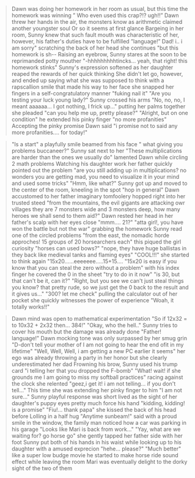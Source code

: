 >Dawn was doing her homework in her room as usual, but this time the homework was winning
>” Who even used this crap?!? ugh!!” Dawn threw her hands in the air, the monsters know as arithmetic claimed another youngster soul
>Or so it seems at first glance
>Bargeing in her room, Sunny knew that such fault mouth was characteristic of her, however, his father's duties have to be fulfilled ”language!”
>Dad! i.. i am sorry" scratching the back of her head she continues "but this homework is sh--
>Raising an eyebrow, Sunny stares at the soon to be reprimanded potty mouther
>"-hhhhhhhhhtincks... yeah, that right! this homework stinks" Sunny's expression softened as her daughter reaped the rewards of her quick thinking
>She didn't let go, however, and ended up saying what she was supposed to think
>with a rapscallion smile that made his way to her face she snapped her fingers in a self-congratulatory manner "fuking nail it"
>"Are you testing your luck young lady?" Sunny crossed his arms
>"No, no, no, I meant aaaaaa... I got nothing, I frick up..." putting her palms together she pleaded "can you help me up, pretty please?"
>"Alright, but on one condition" he extended his pinky finger "no more profanities"
>Accepting the pinky promise Dawn said "i promise not to said any more profanities.... for today!"

>"Is a start" a playfully smile beamed from his face " what giving you problems buccaneer?" Sunny sat next to her
>"These multiplications are harder than the ones we usually do" lamented Dawn while circling 2 math problems
>Watching his daughter work her father quickly pointed out the problem "are you still adding up in multiplications? no wonders you are getting mad, you need to visualize it in your mind and used some tricks"
>"Hmm, like what?"
>Sunny got up and moved to the center of the room, kneeling in the spot "hop in general"
>Dawn accustomed to her father imaginary tomfoolery hopped right into her trusted steed
>"from the mountains, the evil gigants are attacking owr villages they are 7 monsters wide and 3 monsters deep, how many heroes we shall send to them aid?"
>Dawn rested her head in her father's scalp with her eyes close "mmm.... 21?"
>"atta girl!, you have won the battle but not the war" grabbing the homework Sunny read one of the circled problems
>"from the east, the nomadic horde approches! 15 groups of 20 horsearchers each"
>this piqued the girl curiosity "horses can used bows?"
>"nope, they have huge ballistas in they back like medieval tanks and flaming eyes"
>"COOL!!!" she started to think again "15x20......eeeeeee.....15+15....
>"15x20 is easy if you know that you can steal the zero without a problem" with his index finger he covered the 0 in the sheet "try to do in it now"
>"is 30, but that can't be it, can it?"
>"Right, but you see we can't just steal things you know? that pretty rude, so we just get the 0 back to the result and it gives us..."
>"300? let me check" pulling the calculator out of her pocket she quickly witnesses the power of experience "Woah, it totally works!!"

>Dawn mind was open to mathematical experimentation
>"So if 12x32 = to 10x32 + 2x32 then... 384!"
>"Okay, who the hell.." Sunny tries to cover his mouth but the damage was already done
>"Father! language!" Dawn mocking tone was only surpassed by her smug grin
>"D-don't tell your mother of I am not going to hear the end ofit in my lifetime"
>"Well, Well, Well, i am getting a new PC earlier it seems" her ego was already throwing a party in her honor but she clearly underestimated her dad
>Frowning his brow, Sunny used his trump card "i telling her that you dropped the F-bomb"
>"What! wait! if she grounds me I am going to miss my softball practices" racing against the clock she relented "geez,i get it! i am not telling... if you don't tell..."
>This time she was extending her pinky finger to him
>"I am not sure..." Sunny playful response was short lived as the sight of her daughter's puppy eyes pretty much force his hand "kidding, kidding! is a promise"
>"Fiu!... thank papa" she kissed the back of his head before Lolling in a half hug
>"Anytime sunbeam!" said with a proud smile
>in the window, the family man noticed how a car was parking in his garage
>"Looks like Mari is back from work..."
>"Yay, what are we waiting for? go horse go" she gently tapped her father side with her foot
>Sunny put both of his hands in his waist while looking up to his daughter with a amused exprecion
>"hehe... please?"
>"Much better" like a super low budge movie he started to make horse ride sound effect while leaving the room
>Mari was eventually delight to the dorky sight of the two of them

